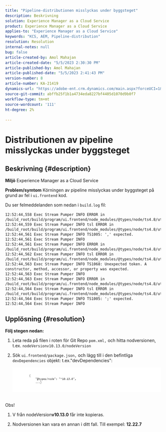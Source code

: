 ```yaml
---
title: "Pipeline-distributionen misslyckas under byggsteget"
description: Beskrivning
solution: Experience Manager as a Cloud Service
product: Experience Manager as a Cloud Service
applies-to: "Experience Manager as a Cloud Service"
keywords: "KCS, AEM, Pipeline-distribution"
resolution: Resolution
internal-notes: null
bug: false
article-created-by: Amol Mahajan
article-created-date: "5/5/2023 2:30:30 PM"
article-published-by: Amol Mahajan
article-published-date: "5/5/2023 2:41:43 PM"
version-number: 8
article-number: KA-21419
dynamics-url: "https://adobe-ent.crm.dynamics.com/main.aspx?forceUCI=1&pagetype=entityrecord&etn=knowledgearticle&id=feac2b60-51eb-ed11-a7c6-6045bd006e5a"
source-git-commit: abffb25f1b1a4734eda8227bf4405d1070d9b0f7
workflow-type: tm+mt
source-wordcount: '111'
ht-degree: 2%

---
```


# Distributionen av pipeline misslyckas under byggsteget

## Beskrivning {#description}

<b>Miljö</b>
Experience Manager as a Cloud Service


<b>Problem/symtom</b>
Körningen av pipeline misslyckas under byggsteget på grund av fel i `ui.frontend` kod.

Du ser felmeddelanden som nedan i `build.log` fil:




```
12:52:44,558 Exec Stream Pumper INFO ERROR in /build_root/build/program/ui.frontend/node_modules/@types/node/ts4.8/util.d.ts
12:52:44,559 Exec Stream Pumper INFO tsl ERROR in /build_root/build/program/ui.frontend/node_modules/@types/node/ts4.8/util.d.ts(1485,42)
12:52:44,561 Exec Stream Pumper INFO TS1005: ',' expected.
12:52:44,561 Exec Stream Pumper INFO
12:52:44,561 Exec Stream Pumper INFO ERROR in /build_root/build/program/ui.frontend/node_modules/@types/node/ts4.8/util.d.ts
12:52:44,562 Exec Stream Pumper INFO tsl ERROR in /build_root/build/program/ui.frontend/node_modules/@types/node/ts4.8/util.d.ts(1485,44)
12:52:44,563 Exec Stream Pumper INFO TS1068: Unexpected token. A constructor, method, accessor, or property was expected.
12:52:44,563 Exec Stream Pumper INFO
12:52:44,563 Exec Stream Pumper INFO ERROR in /build_root/build/program/ui.frontend/node_modules/@types/node/ts4.8/util.d.ts
12:52:44,564 Exec Stream Pumper INFO tsl ERROR in /build_root/build/program/ui.frontend/node_modules/@types/node/ts4.8/util.d.ts(1485,57)
12:52:44,564 Exec Stream Pumper INFO TS1005: ';' expected.
12:52:44,564 Exec Stream Pumper INFO
```



## Upplösning {#resolution}

<b>Följ stegen nedan:</b>
1. Leta reda på filen i roten för Git Repo `pom.xml,` och hitta nodversionen, t.ex. `nodeVersionv10.13.0/nodeVersion`


2. Sök `ui.frontend/package.json,` och lägg till i den befintliga `devDependencies` objekt: t.ex.&quot;devDependencies&quot;:

   ![](assets/007186ff-51eb-ed11-a7c6-6045bd006e5a.png)



<br>Obs!<br>


1. V från nodeVersion<b>v10.13.0</b> får inte kopieras.


2. Nodversionen kan vara en annan i ditt fall. Till exempel: <b>12.22.7</b>

